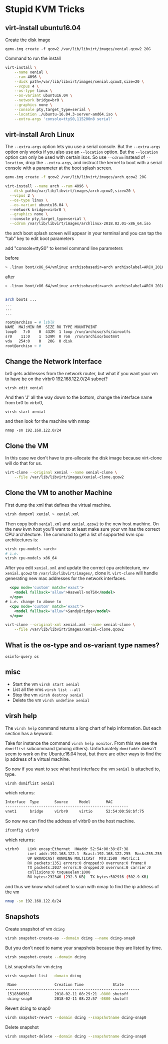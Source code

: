 # Stupid KVM Tricks

## virt-install ubuntu16.04

Create the disk image

`qemu-img create -f qcow2 /var/lib/libvirt/images/xenial.qcow2 20G`

Command to run the install

```bash
virt-install \
    --name xenial \
    --ram 4096 \
    --disk path=/var/lib/libvirt/images/xenial.qcow2,size=20 \
    --vcpus 4 \
    --os-type linux \
    --os-variant ubuntu16.04 \
    --network bridge=br0 \
    --graphics none \
    --console pty,target_type=serial \
    --location ./ubuntu-16.04.3-server-amd64.iso \
    --extra-args 'console=ttyS0,115200n8 serial'
```
## virt-install Arch Linux
The `--extra-args` option lets you use a serial console. But the
`--extra-args` option only works if you also use an `--location`
option. But the `--location` option can only be used with certain isos.
So use `--cdrom` instead of `--location`, drop the `--extra-args`,
and instruct the kernel to boot with a serial console with a parameter
at the boot splash screen.

```bash
qemu-img create -f qcow2 /var/lib/libvirt/images/arch.qcow2 20G

virt-install --name arch --ram 4096 \
  --disk path=/var/lib/libvirt/images/arch.qcow2,size=20 \
  --vcpus 2 \
  --os-type linux \
  --os-variant ubuntu16.04 \ 
  --network bridge=virbr0 \
  --graphics none \ 
  --console pty,target_type=serial \
  --cdrom /var/lib/libvirt/images/archlinux-2018.02.01-x86_64.iso
```

the arch boot splash screen will appear in your terminal and you can 
tap the "tab" key to edit boot parameters

add "console=ttyS0" to kernel command line parameters

before
```bash
> .linux boot/x86_64/vmlinuz archisobasedir=arch archisolabel=ARCH_201802 initrd=boot/intel_ucode.img,boot/x86_64/archiso.img
```
after
```bash
> .linux boot/x86_64/vmlinuz archisobasedir=arch archisolabel=ARCH_201802 initrd=boot/intel_ucode.img,boot/x86_64/archiso.img console=ttyS0
```
```bash

arch boots ...
...
...
...

root@archiso ~ # lsblk
NAME  MAJ:MIN RM  SIZE RO TYPE MOUNTPOINT
loop0   7:0    0  432M  1 loop /run/archiso/sfs/airootfs
sr0    11:0    1  539M  0 rom  /run/archiso/bootmnt
vda   254:0    0   20G  0 disk 
root@archiso ~ # 
```
## Change the Network Interface
br0 gets addresses from the network router, but what if you want
your vm to have be on the virbr0 192.168.122.0/24 subnet?

`virsh edit xenial`

And then 'J' all the way down to the bottom, change the interface name from br0 to
virbr0, 

`virsh start xenial`

and then look for the machine with nmap

`nmap -sn 192.168.122.0/24`

## Clone the VM

In this case we don't have to pre-allocate the disk image because virt-clone will do that
for us.

```bash
virt-clone --original xenial --name xenial-clone \
    --file /var/lib/libvirt/images/xenial-clone.qcow2
```

## Clone the VM to another Machine

First dump the xml that defines the virtual machine.

```bash
virsh dumpxml xenial > xenial.xml
```

Then copy both `xenial.xml` and `xenial.qcow2` to the new host machine. On the new kvm
host you'll want to at least make sure your vm has the correct CPU architecture.
The command to get a list of supported kvm cpu architectures is:

```bash
virsh cpu-models <arch>
# i.e.
virsh cpu-models x86_64
```

After you edit `xenial.xml` and update the correct cpu architecture, mv `xenial.qcow2`
to `/var/lib/libvirt/images/`, clone it. `virt-clone` will handle generating new
mac addresses for the network interfaces.

```xml
  <cpu mode='custom' match='exact'>
    <model fallback='allow'>Haswell-noTSX</model>
  </cpu>
# i.e. change to above to
  <cpu mode='custom' match='exact'>
    <model fallback='allow'>SandyBridge</model>
  </cpu>

```


```bash
virt-clone --original-xml xenial.xml --name xenial-clone \
    --file /var/lib/libvirt/images/xenial-clone.qcow2
```

## What is the os-type and os-variant type names?

`osinfo-query os`

## misc

* Start the vm `virsh start xenial`  
* List all the vms `virsh list --all`  
* Stop the vm `virsh destroy xenial`   
* Delete the vm `virsh undefine xenial`  

## virsh help

The `virsh help` command returns a long chart of help information. But each section has
a keyword.

Take for instance the command `virsh help monitor`. From this we
see the `domiflist` subcommand (among others). Unfortunately `domifaddr` doesn't seem to
work on the Ubuntu:16.04 host, but there are other ways to find the ip address of
a virtual machine.

So now if you want to see what host interface the vm `xenial` is attached to,
type. 

```bash
virsh domiflist xenial
```

which returns:
```bash
Interface  Type       Source     Model       MAC
-------------------------------------------------------
vnet1      bridge     virbr0     virtio      52:54:00:58:bf:75
```

So now we can find the address of virbr0 on the host machine.

```bash
ifconfig virbr0
```
which returns:

```bash
virbr0    Link encap:Ethernet  HWaddr 52:54:00:38:87:38  
          inet addr:192.168.122.1  Bcast:192.168.122.255  Mask:255.255.255.0
          UP BROADCAST RUNNING MULTICAST  MTU:1500  Metric:1
          RX packets:1351 errors:0 dropped:0 overruns:0 frame:0
          TX packets:3037 errors:0 dropped:0 overruns:0 carrier:0
          collisions:0 txqueuelen:1000 
          RX bytes:232346 (232.3 KB)  TX bytes:502916 (502.9 KB)
```

and thus we know what subnet to scan with nmap to find the ip address of the vm

```bash
nmap -sn 192.168.122.0/24
```

## Snapshots

Create snapshot of vm `dcing`

```bash
virsh snapshot-create-as --domain dcing --name dcing-snap0
```
But you don't need to name your snapshots because they are listed by time.

```bash
virsh snapshot-create --domain dcing
```
List snapshots for vm `dcing`

```bash
virsh snapshot-list --domain dcing

 Name                 Creation Time             State
------------------------------------------------------------
 1518366561           2018-02-11 08:29:21 -0800 shutoff
 dcing-snap0          2018-02-11 08:22:57 -0800 shutoff
```
Revert dcing to snap0

```bash
virsh snapshot-revert --domain dcing --snapshotname dcing-snap0
```
Delete snapshot

```bash
virsh snapshot-delete --domain dcing --snapshotname dcing-snap0
```


